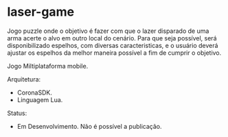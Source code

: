 laser-game
==========

Jogo puzzle onde o objetivo é fazer com que o lazer disparado de uma arma acerte o alvo em outro local do cenário.
Para que seja possível, será disponibilizado espelhos, com diversas caracteristicas, e o usuário deverá ajustar
os espelhos da melhor maneira possível a fim de cumprir o objetivo.

Jogo Miltiplataforma mobile.

Arquitetura:

+ CoronaSDK.
+ Linguagem Lua.

Status:
+ Em Desenvolvimento. Não é possível a publicação.
